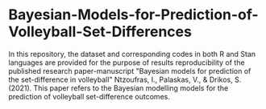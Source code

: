 # Bayesian-Models-for-Prediction-of-Volleyball-Set-Differences
In this repository, the dataset and corresponding codes in both R and Stan languages are provided for the purpose of results reproducibility of the published research paper-manuscript 
"Bayesian models for prediction of the set-difference in volleyball"
Ntzoufras, I., Palaskas, V., & Drikos, S. (2021). This paper refers to the Bayesian modelling models for the prediction of volleyball set-difference outcomes.
